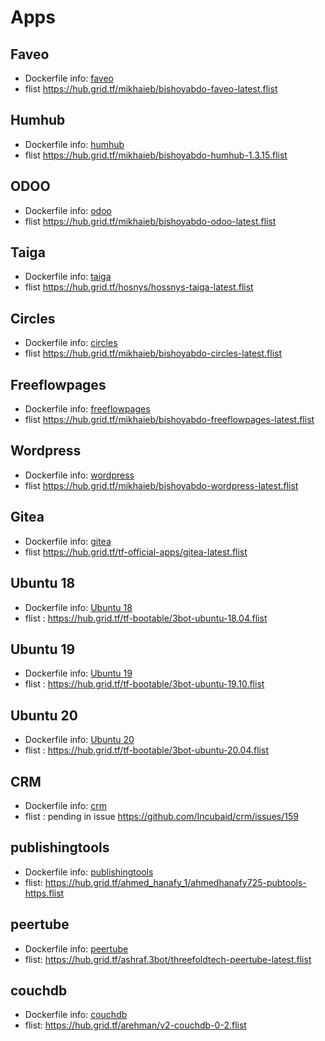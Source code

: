 # Apps

## Faveo
- Dockerfile info: [faveo](./faveo/README.md)
- flist https://hub.grid.tf/mikhaieb/bishoyabdo-faveo-latest.flist

## Humhub
- Dockerfile info: [humhub](./humhub/README.md)
- flist https://hub.grid.tf/mikhaieb/bishoyabdo-humhub-1.3.15.flist


## ODOO
- Dockerfile info: [odoo](./odoo/README.md)
- flist https://hub.grid.tf/mikhaieb/bishoyabdo-odoo-latest.flist

## Taiga
- Dockerfile info: [taiga](./taiga/README.md)
- flist https://hub.grid.tf/hosnys/hossnys-taiga-latest.flist

## Circles
- Dockerfile info: [circles](./circles/README.md)
- flist https://hub.grid.tf/mikhaieb/bishoyabdo-circles-latest.flist

## Freeflowpages
- Dockerfile info: [freeflowpages](./freeflowpages/README.md)
- flist https://hub.grid.tf/mikhaieb/bishoyabdo-freeflowpages-latest.flist

## Wordpress
- Dockerfile info: [wordpress](./wordpress/README.md)
- flist https://hub.grid.tf/mikhaieb/bishoyabdo-wordpress-latest.flist
## Gitea
- Dockerfile info: [gitea](./gitea/README.md)
- flist https://hub.grid.tf/tf-official-apps/gitea-latest.flist

## Ubuntu 18
- Dockerfile info: [Ubuntu 18](./ubuntu_18/README.md)
- flist : https://hub.grid.tf/tf-bootable/3bot-ubuntu-18.04.flist

## Ubuntu 19
- Dockerfile info: [Ubuntu 19](./ubuntu_19/README.md)
- flist : https://hub.grid.tf/tf-bootable/3bot-ubuntu-19.10.flist

## Ubuntu 20 
- Dockerfile info: [Ubuntu 20 ](./ubuntu_20/README.md)
- flist : https://hub.grid.tf/tf-bootable/3bot-ubuntu-20.04.flist

## CRM
- Dockerfile info: [crm](./crm/README.md)
- flist : pending in issue https://github.com/Incubaid/crm/issues/159

## publishingtools

- Dockerfile info: [publishingtools](./publishingtools/README.md)
- flist: <https://hub.grid.tf/ahmed_hanafy_1/ahmedhanafy725-pubtools-https.flist>

## peertube

- Dockerfile info: [peertube](./peertube/README.md)
- flist: <https://hub.grid.tf/ashraf.3bot/threefoldtech-peertube-latest.flist>

## couchdb

- Dockerfile info: [couchdb](./couchdb/README.md)
- flist: https://hub.grid.tf/arehman/v2-couchdb-0-2.flist
